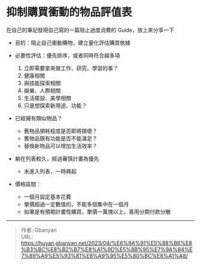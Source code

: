 # 抑制購買衝動的物品評值表


在自己的筆記發現自己寫的一篇阻止過度消費的 Guide，放上來分享一下

- 目的：阻止自己衝動購物，建立量化評估購買依據
- 必要性評估：優先排序，或者同時符合越多項
  1. 立即需要拿來做工作、研究、學習的事？
  2. 健康相關
  3. 與技能探索相關
  4. 娛樂、人際相關
  5. 生活擺設、美學相關
  6. 只是想探索新用途、功能？

- 已經擁有類似物品？
  - 舊物品損耗程度是否即將損壞？
  - 舊物品既有功能是否不能滿足？
  - 替換新物品可以增加生活效率？
- 躺在列表較久，經過審慎計畫為優先
  - 未進入列表，一時興起
- 價格區間：
  - 一個月設定基本花費
  - 單價超過一定數值的，不能多個集中在一個月
  - 如果是有預期計畫性購買，單價一萬塊以上，善用分期付款分散

---

> 作者: Gbanyan  
> URL: https://huyan.gbanyan.net/2023/04/%E6%8A%91%E5%88%B6%E8%B3%BC%E8%B2%B7%E8%A1%9D%E5%8B%95%E7%9A%84%E7%89%A9%E5%93%81%E8%A9%95%E5%80%BC%E8%A1%A8/  

